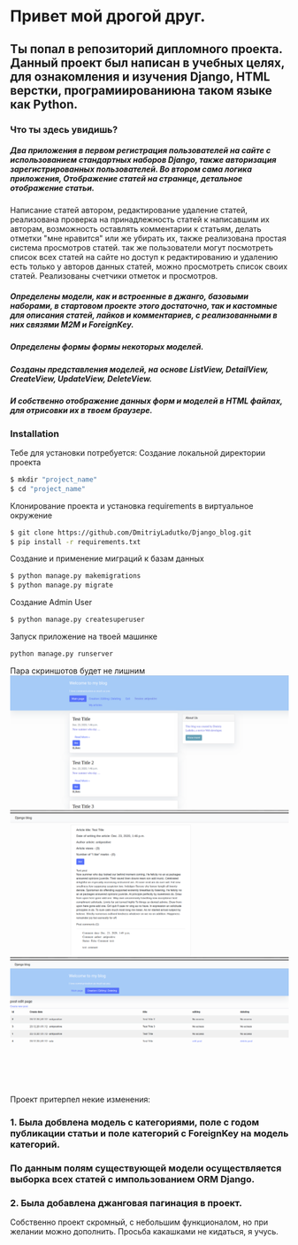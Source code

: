# Привет мой дрогой друг.
## Ты попал в репозиторий дипломного проекта. Данный проект был написан в учебных целях, для ознакомления и изучения Django,  HTML верстки, програмиированиюна таком языке как Python.


### Что ты здесь увидишь?
##### Два приложения в первом регистрация пользователей на сайте с использованием стандартных наборов Django, также авторизация зарегистрированных пользователей.  Во втором сама логика приложения, Отображение статей на странице, детальное отображение статьи.
Написание статей автором, редактирование удаление статей, реализована проверка на принадлежность статей к написавшим их авторам, возможность оставлять комментарии к статьям, делать отметки "мне нравится" или же убирать их, также реализована простая система просмотров статей. так же пользователи могут посмотреть список всех статей на сайте но доступ к редактированию и удалению есть только у авторов данных статей, можно просмотреть список своих статей. Реализованы счетчики отметок и просмотров.

##### Определены модели, как и встроенные в джанго,  базовыми наборами, в стартовом проекте этого достаточно, так и кастомные для описания статей, лайков и комментариев, с реализованными в них связями M2M и ForeignKey.
##### Определены формы формы некоторых моделей.
##### Созданы представления моделей, на основе ListView, DetailView, CreateView, UpdateView, DeleteView.
##### И собственно отображение данных форм и моделей в HTML файлах, для отрисовки их в твоем браузере.


### Installation

Тебе для установки потребуется:
Создание локальной директории проекта
```sh
$ mkdir "project_name"
$ cd "project_name"
```

Клонирование проекта и установка requirements в виртуальное окружение
```sh
$ git clone https://github.com/DmitriyLadutko/Django_blog.git
$ pip install -r requirements.txt
```
Создание и применение миграций к базам данных
```sh
$ python manage.py makemigrations
$ python manage.py migrate
```
Создание Admin User
```sh
$ python manage.py createsuperuser
```
Запуск приложение на твоей машинке
```sh
python manage.py runserver
```
Пара скриншотов будет не лишним
![Image alt](https://github.com/DmitriyLadutko/Django_blog/blob/main/screenshots/%D0%A1%D0%BD%D0%B8%D0%BC%D0%BE%D0%BA%20%D1%8D%D0%BA%D1%80%D0%B0%D0%BD%D0%B0%20%D0%BE%D1%82%202020-12-23%2016-46-55.png)
![Image alt](https://github.com/DmitriyLadutko/Django_blog/blob/main/screenshots/%D0%A1%D0%BD%D0%B8%D0%BC%D0%BE%D0%BA%20%D1%8D%D0%BA%D1%80%D0%B0%D0%BD%D0%B0%20%D0%BE%D1%82%202020-12-23%2016-49-57.png)
![Image alt](https://github.com/DmitriyLadutko/Django_blog/blob/main/screenshots/%D0%A1%D0%BD%D0%B8%D0%BC%D0%BE%D0%BA%20%D1%8D%D0%BA%D1%80%D0%B0%D0%BD%D0%B0%20%D0%BE%D1%82%202020-12-23%2016-52-12.png)
Проект притерпел некие изменения:
### 1. Была добвлена модель с категориями, поле с годом публикации статьи и поле категорий с ForeignKey на модель категорий.
### По данным полям существующей модели осуществляется выборка всех статей с импользованием ORM Django.
### 2. Была добавлена джанговая пагинация в проект.
Собственно проект скромный, с небольшим функционалом, но при желании можно дополнить. Просьба какашками не кидаться, я учусь.
